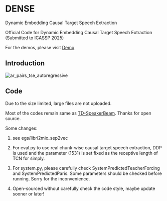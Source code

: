# DENSE
Dynamic Embedding Causal Target Speech Extraction

Official Code for Dynamic Embedding Causal Target Speech Extraction (Submitted to ICASSP 2025)

For the demos, please visit [Demo](https://wyw97.github.io/DENSE/)

## Introduction



![ar_pairs_tse_autoregressive](https://github.com/user-attachments/assets/4f74866d-2af9-4b26-bba9-bc8d3c48bb00)


## Code 

Due to the size limited, large files are not uploaded.

Most of the codes remain same as [TD-SpeakerBeam](https://github.com/butspeechfit/speakerbeam). Thanks for open source.

Some changes:

1. see egs/libri2mix_sep2vec

2. For eval.py to use real chunk-wise causal target speech extraction, DDP is used and the parameter (1531) is set fixed as the receptive length of TCN for simply.

3. For system.py, please carefully check SystemPredictedTeacherForcing and SystemPredictedParis. Some parameters should be checked before running. Sorry for the inconvenience. 

4. Open-sourced without carefully check the code style, maybe update sooner or later!
